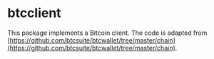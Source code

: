 # btcclient

This package implements a Bitcoin client. The code is adapted from [https://github.com/btcsuite/btcwallet/tree/master/chain](https://github.com/btcsuite/btcwallet/tree/master/chain).
